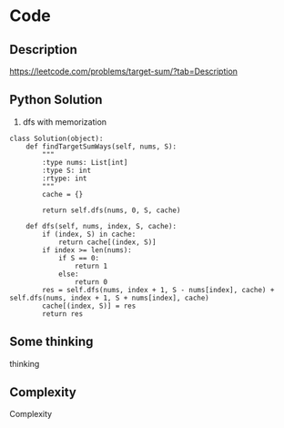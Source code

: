 # Code

## Description

https://leetcode.com/problems/target-sum/?tab=Description

## Python Solution

1. dfs with memorization
```
class Solution(object):
    def findTargetSumWays(self, nums, S):
        """
        :type nums: List[int]
        :type S: int
        :rtype: int
        """
        cache = {}

        return self.dfs(nums, 0, S, cache)

    def dfs(self, nums, index, S, cache):
        if (index, S) in cache:
            return cache[(index, S)]
        if index >= len(nums):
            if S == 0:
                return 1
            else:
                return 0
        res = self.dfs(nums, index + 1, S - nums[index], cache) + self.dfs(nums, index + 1, S + nums[index], cache)
        cache[(index, S)] = res
        return res
```
## Some thinking

thinking

## Complexity

Complexity
